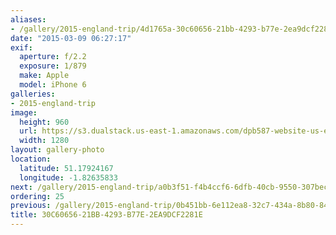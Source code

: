 ```yaml
---
aliases:
- /gallery/2015-england-trip/4d1765a-30c60656-21bb-4293-b77e-2ea9dcf2281e.html
date: "2015-03-09 06:27:17"
exif:
  aperture: f/2.2
  exposure: 1/879
  make: Apple
  model: iPhone 6
galleries:
- 2015-england-trip
image:
  height: 960
  url: https://s3.dualstack.us-east-1.amazonaws.com/dpb587-website-us-east-1/asset/gallery/2015-england-trip/4d1765a-30c60656-21bb-4293-b77e-2ea9dcf2281e~1280.jpg
  width: 1280
layout: gallery-photo
location:
  latitude: 51.17924167
  longitude: -1.82635833
next: /gallery/2015-england-trip/a0b3f51-f4b4ccf6-6dfb-40cb-9550-307bec24ab15
ordering: 25
previous: /gallery/2015-england-trip/0b451bb-6e112ea8-32c7-434a-8b80-8458e5f034aa
title: 30C60656-21BB-4293-B77E-2EA9DCF2281E
---
```

